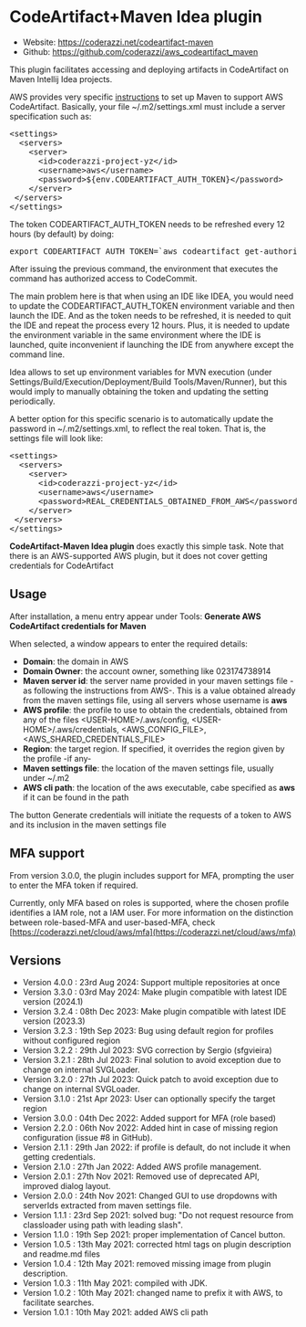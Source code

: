 # CodeArtifact+Maven Idea plugin

* Website: https://coderazzi.net/codeartifact-maven
* Github: https://github.com/coderazzi/aws_codeartifact_maven

This plugin facilitates accessing and deploying artifacts in CodeArtifact on Maven Intellij Idea projects.

AWS provides very specific [instructions](https://docs.aws.amazon.com/codeartifact/latest/ug/maven-mvn.html) to set up
Maven to support AWS CodeArtifact. Basically, your file ~/.m2/settings.xml must include a server specification such as:
<pre>
&lt;settings&gt;  
  &lt;servers&gt;  
    &lt;server&gt;  
      &lt;id&gt;coderazzi-project-yz&lt;/id&gt;  
      &lt;username&gt;aws&lt;/username&gt;  
      &lt;password&gt;${env.CODEARTIFACT_AUTH_TOKEN}&lt;/password&gt;  
    &lt;/server&gt;  
 &lt;/servers&gt;  
&lt;/settings&gt;
</pre>
The token CODEARTIFACT_AUTH_TOKEN needs to be refreshed every 12 hours (by default) by doing:

<pre>export CODEARTIFACT_AUTH_TOKEN=`aws codeartifact get-authorization-token --domain DOMAIN --domain-owner DOMAIN_OWNER --query authorizationToken --output text`</pre>

After issuing the previous command, the environment that executes the command has authorized access to CodeCommit.

The main problem here is that when using an IDE like IDEA, you would need to update the CODEARTIFACT_AUTH_TOKEN
environment variable and then launch the IDE. And as the token needs to be refreshed, it is needed to quit the IDE and
repeat the process every 12 hours. Plus, it is needed to update the environment variable in the same environment where
the IDE is launched, quite inconvenient if launching the IDE from anywhere except the command line.

Idea allows to set up environment variables for MVN execution (under Settings/Build/Execution/Deployment/Build
Tools/Maven/Runner), but this would imply to manually obtaining the token and updating the setting periodically.

A better option for this specific scenario is to automatically update the password in ~/.m2/settings.xml, to reflect the
real token. That is, the settings file will look like:

<pre>
&lt;settings&gt;  
  &lt;servers&gt;  
    &lt;server&gt;  
      &lt;id&gt;coderazzi-project-yz&lt;/id&gt;  
      &lt;username&gt;aws&lt;/username&gt;  
      &lt;password&gt;REAL_CREDENTIALS_OBTAINED_FROM_AWS&lt;/password&gt;  
    &lt;/server&gt;  
 &lt;/servers&gt;  
&lt;/settings&gt;
</pre>

**CodeArtifact-Maven Idea plugin** does exactly this simple task. Note that there is an AWS-supported AWS plugin, but it
does not cover getting credentials for CodeArtifact

## Usage

After installation, a menu entry appear under Tools: **Generate AWS CodeArtifact credentials for Maven**

When selected, a window appears to enter the required details:

* **Domain**: the domain in AWS
* **Domain Owner**: the account owner, something like 023174738914
* **Maven server id**: the server name provided in your maven settings file -as following the instructions from AWS-.
  This is a value obtained already from the maven settings file, using all servers whose username is **aws**
* **AWS profile**: the profile to use to obtain the credentials, obtained from any of the files
  &lt;USER-HOME&gt;/.aws/config, &lt;USER-HOME&gt;/.aws/credentials, &lt;AWS_CONFIG_FILE&gt;,
  &lt;AWS_SHARED_CREDENTIALS_FILE&gt;
* **Region**: the target region. If specified, it overrides the region given by the profile -if any-
* **Maven settings file**: the location of the maven settings file, usually under ~/.m2
* **AWS cli path**: the location of the aws executable, cabe specified as **aws** if it can be found in the path

The button Generate credentials will initiate the requests of a token to AWS and its inclusion in the maven settings
file

## MFA support

From version 3.0.0, the plugin includes support for MFA, prompting the user to enter the MFA token if required.

Currently, only MFA based on roles is supported, where the chosen profile identifies a IAM role, not a IAM user.
For more information on the distinction between role-based-MFA and user-based-MFA, check
[https://coderazzi.net/cloud/aws/mfa](https://coderazzi.net/cloud/aws/mfa)

## Versions
* Version 4.0.0 : 23rd Aug 2024: Support multiple repositories at once
* Version 3.3.0 : 03rd May 2024: Make plugin compatible with latest IDE version (2024.1)
* Version 3.2.4 : 08th Dec 2023: Make plugin compatible with latest IDE version (2023.3)
* Version 3.2.3 : 19th Sep 2023: Bug using default region for profiles without configured region
* Version 3.2.2 : 29th Jul 2023: SVG correction by Sergio (sfgvieira)
* Version 3.2.1 : 28th Jul 2023: Final solution to avoid exception due to change on internal SVGLoader.
* Version 3.2.0 : 27th Jul 2023: Quick patch to avoid exception due to change on internal SVGLoader.
* Version 3.1.0 : 21st Apr 2023: User can optionally specify the target region
* Version 3.0.0 : 04th Dec 2022: Added support for MFA (role based)
* Version 2.2.0 : 06th Nov 2022: Added hint in case of missing region configuration (issue #8 in GitHub).
* Version 2.1.1 : 29th Jan 2022: if profile is default, do not include it when getting credentials.
* Version 2.1.0 : 27th Jan 2022: Added AWS profile management.
* Version 2.0.1 : 27th Nov 2021: Removed use of deprecated API, improved dialog layout.
* Version 2.0.0 : 24th Nov 2021: Changed GUI to use dropdowns with serverIds extracted from maven settings file.
* Version 1.1.1 : 23rd Sep 2021: solved bug: "Do not request resource from classloader using path with leading slash".
* Version 1.1.0 : 19th Sep 2021: proper implementation of Cancel button.
* Version 1.0.5 : 13th May 2021: corrected html tags on plugin description and readme.md files
* Version 1.0.4 : 12th May 2021: removed missing image from plugin description.
* Version 1.0.3 : 11th May 2021: compiled with JDK.
* Version 1.0.2 : 10th May 2021: changed name to prefix it with AWS, to facilitate searches.
* Version 1.0.1 : 10th May 2021: added AWS cli path


